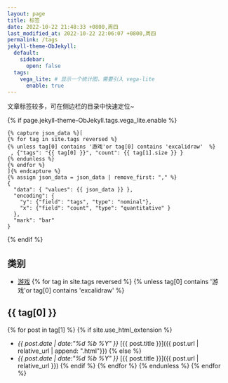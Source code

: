 ```yaml
---
layout: page
title: 标签
date: 2022-10-22 21:48:33 +0800,周四
last_modified_at: 2022-10-22 22:06:07 +0800,周四
permalink: /tags
jekyll-theme-ObJekyll:
  default:
    sidebar:
      open: false
  tags:
    vega_lite: # 显示一个统计图，需要引入 vega-lite
      enable: true
---
```


文章标签较多，可在侧边栏的目录中快速定位~

{% if page.jekyll-theme-ObJekyll.tags.vega_lite.enable %}

```vega-lite
{% capture json_data %}[
{% for tag in site.tags reversed %}
{% unless tag[0] contains '游戏'or tag[0] contains 'excalidraw'  %}
 , {"tags": "{{ tag[0] }}", "count": {{ tag[1].size }} }
{% endunless %}
{% endfor %}
]{% endcapture %}
{% assign json_data = json_data | remove_first: "," %}
{
  "data": { "values": {{ json_data }} },
  "encoding": {
    "y": {"field": "tags", "type": "nominal"},
    "x": {"field": "count", "type": "quantitative" }
  },
  "mark": "bar"
}
```
{% endif %}
## 类别
- [游戏](/gametags)
{% for tag in site.tags reversed %}
{% unless tag[0] contains '游戏'or tag[0] contains 'excalidraw'  %}
## {{ tag[0] }}
{% for post in tag[1] %}
{% if site.use_html_extension %}
- *{{ post.date | date:"%d %b %Y" }}* [{{ post.title }}]({{ post.url | relative_url | append: ".html"}})
{% else %}
- *{{ post.date | date:"%d %b %Y" }}* [{{ post.title }}]({{ post.url | relative_url }})
{% endif %}
{% endfor %}
{% endunless %}
{% endfor %}
